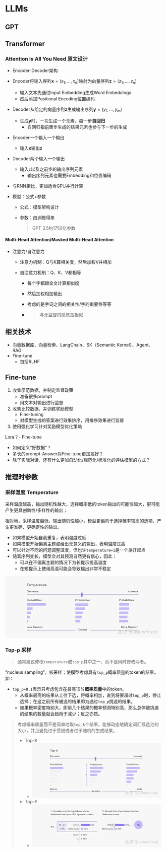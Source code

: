# LLMs

## GPT



## Transformer

### Attention is All You Need 原文设计

- Encoder-Decoder架构

- Encoder将输入序列$\mathbf{x}=(x_{1},…,x_{n})$映射为向量序列$\mathbf{z}=(z_{1},...,z_{n})$​

  - 输入文本先通过Input Embedding生成Word Embeddings
  - 然后添加Positional Encoding位置编码

- Decoder从给定的向量序列$\mathbf{z}$生成输出序列$\mathbf{y}=(y_{1},...,y_{m})$

  - 生成$\mathbf{y}$时，一次生成一个元素，每一步**自回归**
    - 自回归指前面步生成的结果元素也参与下一步的生成

- Encoder一个输入一个输出

  - 输入$\mathbf{x}$输出$\mathbf{z}$

- Decoder两个输入一个输出

  - 输入`z`以及之前步的输出序列元素
    - 输出序列元素也需要Embedding和位置编码

- 与RNN相比，更加适合GPU并行计算

- 模型：公式+参数

  - 公式：模型架构设计

  - 参数：由训练得来

    > GPT 3.5约1750亿参数

#### Multi-Head Attention/Masked Multi-Head Attention

- 注意力/自注意力

  - 注意力机制：Q与K算相关度，然后加权V并相加

  - 自注意力机制：Q、K、V都相等

    - 每个字都跟全文计算相似度

    - 然后加权相加输出

    - 考虑的是字词之间的相关性/字的重要性等等

    - > 与无监督的感觉蛮相似

## 相关技术

- 向量数据库、向量检索、LangChain、SK（Semantic Kernel）、Agent、RAG
- Fine-tune
  - 包括RLHF

## Fine-tune

1. 收集示范数据，并制定监督政策
   - 准备很多prompt
   - 用文本对输出进行监督
2. 收集比较数据，并训练奖励模型
   - Fine-tuning
   - 对模型生成的答案进行效果排序，用排序效果进行监督
3. 使用强化学习针对奖励模型优化策略

Lora？- Fine-tune

- 如何定义“好数据”？
- 多长的prompt-Answer对Fine-tune更加友好？
- 除了实际对话，还有什么更加自动化/规范化/标准化的评估模型的方式？

## 推理时参数

### 采样温度 Temperature

采样温度越高，输出随机性越大，选择概率低的token输出的可能性越大，更可能产生更具创新性/多样性的输出；

相对地，采样温度越低，输出随机性越小，模型更偏向于选择概率较高的选项，产生更准确、更确定性的输出。

- 如果模型开始自我重复，表明温度过低
- 如果模型开始偏离主题或给出无意义的输出，表明温度过高
- 可以针对不同的问题调整温度，但也许`temperature=1`是一个良好起点
- 随着序列变长，模型会对其预测自然更有信心，因此：
  - 可以在不偏离主题的情况下为长提示提高温度
  - 在短提示上使用高温可能会导致输出非常不稳定

![img](./LLMs.assets/v2-9525f6b9d48ddd7eb7a2a610192977da_720w.webp)

### Top-p 采样

> 通常建议修改`temperature`或`top_p`其中之一，而不是同时修改两者。

“nucleus sampling”，核采样；使模型考虑具有`top_p`概率质量的token的结果。如：

- `top_p=0.1`表示只考虑包含在最高10%**概率质量**中的token。
  - 从概率最高的结果从上往下选，将概率相加，直到将要超过`top_p`时，停止选择；在这之前所有被选的结果即为通过`top_p`挑选的结果。
  - 如果概率密度特别大，即前几个结果的概率预测特别高，那么总体被挑选的结果的数量就会趋向于减少；反之亦然。

> 考虑概率质量而不是简单地取`top_k`个结果，能够动态地确定词汇候选池的大小，并且避免过于受限或者过于随机的生成结果。
>
> - Top-K
>   - ![img](./LLMs.assets/v2-4f8062a43860f66203dd5b1d524fbafe_720w.webp)
> - Top-P
>   - ![img](./LLMs.assets/v2-ab40b89ae2d543fb441da2cdf8ea4323_720w.webp)

